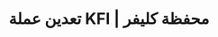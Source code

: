 ---
# page title
title_page: "المختبر"
# meta title
title: " تعدين عملة KFI | محفظة كليفر"
# meta description
description : "Cupidatat non proident sunt culpa qui officia deserunt mollit <br> anim idest laborum sed ut perspiciatis."
---